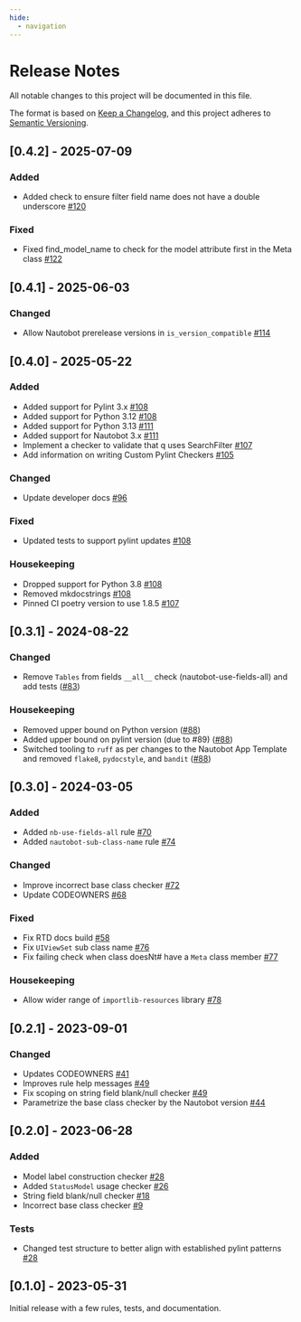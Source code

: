 ```yaml
---
hide:
  - navigation
---
```


# Release Notes

All notable changes to this project will be documented in this file.

The format is based on [Keep a Changelog](https://keepachangelog.com/en/1.0.0/),
and this project adheres to [Semantic Versioning](https://semver.org/spec/v2.0.0.html).

## [0.4.2] - 2025-07-09

### Added

- Added check to ensure filter field name does not have a double underscore [#120](https://github.com/nautobot/pylint-nautobot/pull/120)

### Fixed

- Fixed find_model_name to check for the model attribute first in the Meta class [#122](https://github.com/nautobot/pylint-nautobot/pull/122)

## [0.4.1] - 2025-06-03

### Changed

- Allow Nautobot prerelease versions in `is_version_compatible` [#114](https://github.com/nautobot/pylint-nautobot/pull/114)

## [0.4.0] - 2025-05-22

### Added

- Added support for Pylint 3.x [#108](https://github.com/nautobot/pylint-nautobot/pull/108)
- Added support for Python 3.12 [#108](https://github.com/nautobot/pylint-nautobot/pull/108)
- Added support for Python 3.13 [#111](https://github.com/nautobot/pylint-nautobot/pull/111)
- Added support for Nautobot 3.x [#111](https://github.com/nautobot/pylint-nautobot/pull/111)
- Implement a checker to validate that q uses SearchFilter [#107](https://github.com/nautobot/pylint-nautobot/pull/107)
- Add information on writing Custom Pylint Checkers [#105](https://github.com/nautobot/pylint-nautobot/pull/105)

### Changed

- Update developer docs [#96](https://github.com/nautobot/pylint-nautobot/pull/96)

### Fixed

- Updated tests to support pylint updates [#108](https://github.com/nautobot/pylint-nautobot/pull/108)

### Housekeeping

- Dropped support for Python 3.8 [#108](https://github.com/nautobot/pylint-nautobot/pull/108)
- Removed mkdocstrings [#108](https://github.com/nautobot/pylint-nautobot/pull/108)
- Pinned CI poetry version to use 1.8.5 [#107](https://github.com/nautobot/pylint-nautobot/pull/107)

## [0.3.1] - 2024-08-22

### Changed

- Remove `Tables` from fields `__all__` check (nautobot-use-fields-all) and add tests ([#83](https://github.com/nautobot/pylint-nautobot/pull/83))

### Housekeeping

- Removed upper bound on Python version ([#88](https://github.com/nautobot/pylint-nautobot/pull/88))
- Added upper bound on pylint version (due to #89) ([#88](https://github.com/nautobot/pylint-nautobot/pull/88))
- Switched tooling to `ruff` as per changes to the Nautobot App Template and removed `flake8`, `pydocstyle`, and `bandit` ([#88](https://github.com/nautobot/pylint-nautobot/pull/88))

## [0.3.0] - 2024-03-05

### Added

- Added `nb-use-fields-all` rule [#70](https://github.com/nautobot/pylint-nautobot/pull/70)
- Added `nautobot-sub-class-name` rule [#74](https://github.com/nautobot/pylint-nautobot/pull/74)

### Changed

- Improve incorrect base class checker [#72](https://github.com/nautobot/pylint-nautobot/pull/72)
- Update CODEOWNERS [#68](https://github.com/nautobot/pylint-nautobot/pull/68)

### Fixed

- Fix RTD docs build [#58](https://github.com/nautobot/pylint-nautobot/pull/58)
- Fix `UIViewSet` sub class name [#76](https://github.com/nautobot/pylint-nautobot/pull/76)
- Fix failing check when class doesNt# have a `Meta` class member [#77](https://github.com/nautobot/pylint-nautobot/pull/77)

### Housekeeping

- Allow wider range of `importlib-resources` library [#78](https://github.com/nautobot/pylint-nautobot/pull/78)

## [0.2.1] - 2023-09-01

### Changed

- Updates CODEOWNERS [#41](https://github.com/nautobot/pylint-nautobot/pull/41)
- Improves rule help messages [#49](https://github.com/nautobot/pylint-nautobot/pull/49)
- Fix scoping on string field blank/null checker [#49](https://github.com/nautobot/pylint-nautobot/pull/49)
- Parametrize the base class checker by the Nautobot version [#44](https://github.com/nautobot/pylint-nautobot/pull/44)

## [0.2.0] - 2023-06-28

### Added

- Model label construction checker [#28](https://github.com/nautobot/pylint-nautobot/pull/28)
- Added `StatusModel` usage checker [#26](https://github.com/nautobot/pylint-nautobot/pull/26)
- String field blank/null checker [#18](https://github.com/nautobot/pylint-nautobot/pull/18)
- Incorrect base class checker [#9](https://github.com/nautobot/pylint-nautobot/pull/9)

### Tests

- Changed test structure to better align with established pylint patterns [#28](https://github.com/nautobot/pylint-nautobot/pull/28)

## [0.1.0] - 2023-05-31

Initial release with a few rules, tests, and documentation.
